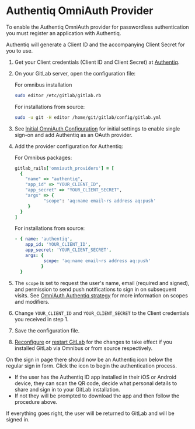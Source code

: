 # Authentiq OmniAuth Provider

To enable the Authentiq OmniAuth provider for passwordless authentication you must register an application with Authentiq.

Authentiq will generate a Client ID and the accompanying Client Secret for you to use.

1. Get your Client credentials (Client ID and Client Secret) at [Authentiq](https://www.authentiq.com/developers).

2. On your GitLab server, open the configuration file:

    For omnibus installation
    ```sh
    sudo editor /etc/gitlab/gitlab.rb
    ```

    For installations from source:

    ```sh
    sudo -u git -H editor /home/git/gitlab/config/gitlab.yml
    ```
    
3. See [Initial OmniAuth Configuration](../../integration/omniauth.md#initial-omniauth-configuration) for initial settings to enable single sign-on and add Authentiq as an OAuth provider. 

4. Add the provider configuration for Authentiq:
    
    For Omnibus packages:

    ```ruby
    gitlab_rails['omniauth_providers'] = [
      {
        "name" => "authentiq",
        "app_id" => "YOUR_CLIENT_ID",
        "app_secret" => "YOUR_CLIENT_SECRET",
        "args" => { 
               "scope": 'aq:name email~rs address aq:push'
         }
      }
    ]
    ```
    
    For installations from source:
    
    ```yaml
    - { name: 'authentiq',
        app_id: 'YOUR_CLIENT_ID',
        app_secret: 'YOUR_CLIENT_SECRET',
        args: {
               scope: 'aq:name email~rs address aq:push'
              }
      }
    ```
    
    
5. The `scope` is set to request the user's name, email (required and signed), and permission to send push notifications to sign in on subsequent visits.
See [OmniAuth Authentiq strategy](https://github.com/AuthentiqID/omniauth-authentiq/wiki/Scopes,-callback-url-configuration-and-responses) for more information on scopes and modifiers.

6. Change `YOUR_CLIENT_ID` and `YOUR_CLIENT_SECRET` to the Client credentials you received in step 1.

7. Save the configuration file.

8. [Reconfigure](../restart_gitlab.md#omnibus-gitlab-reconfigure) or [restart GitLab](../restart_gitlab.md#installations-from-source) for the changes to take effect if you installed GitLab via Omnibus or from source respectively.

On the sign in page there should now be an Authentiq icon below the regular sign in form. Click the icon to begin the authentication process. 

- If the user has the Authentiq ID app installed in their iOS or Android device, they can scan the QR code, decide what personal details to share and sign in to your GitLab installation. 
- If not they will be prompted to download the app and then follow the procedure above. 

If everything goes right, the user will be returned to GitLab and will be signed in.